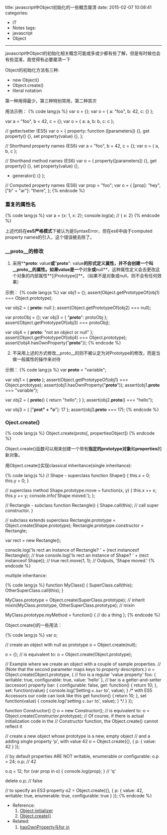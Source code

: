 title: javascript中Object初始化的一些概念厘清
date: 2015-02-07 10:08:41
categories:
- IT
- Notes
tags:
- javascript
- Object
---
javascript中Object的初始化相关概念可能或多或少都有些了解，但是有时候也会有些混淆，我觉得有必要厘清一下

Object的初始化方法有三种:
- new Object()
- Object.create()
- literal notation

第一种用得最少，第三种特别常用，第二种其次

用法示例：
{% code lang:js %}
var o = {};
var o = { a: "foo", b: 42, c: {} };

var a = "foo", b = 42, c = {};
var o = { a: a, b: b, c: c };

// getter/setter (ES5)
var o = {
  property: function ([parameters]) {},
  get property() {},
  set property(value) {},
};

// Shorthand property names (ES6)
var a = "foo", b = 42, c = {};
var o = { a, b, c };

// Shorthand method names (ES6)
var o = {
  property([parameters]) {},
  get property() {},
  set property(value) {},
  * generator() {}
};

// Computed property names (ES6)
var prop = "foo";
var o = {
  [prop]: "hey",
  ["b" + "ar"]: "there",
};
{% endcode %}

### 重复的属性名

{% code lang:js %}
var a = {x: 1, x: 2};
console.log(a); // { x: 2}
{% endcode %}

上述代码在**es5严格模式**下被认为是SyntaxError，但在es6中由于computed property names的引入，这个错误被去除了。

### __proto__的修改

1. 采用**__proto__: value**或**"__proto__": value**的形式定义属性，并不会创建一个叫__proto__的属性。如果value是一个**对象**或**null**，这种属性定义会去更改这个对象的内部属性**[[Prototype]]**。（如果不是对象或null，则不会有任何效果）

示例：
{% code lang:js %}
var obj1 = {};
assert(Object.getPrototypeOf(obj1) === Object.prototype);

var obj2 = { __proto__: null };
assert(Object.getPrototypeOf(obj2) === null);

var protoObj = {};
var obj3 = { "__proto__": protoObj };
assert(Object.getPrototypeOf(obj3) === protoObj);

var obj4 = { __proto__: "not an object or null" };
assert(Object.getPrototypeOf(obj4) === Object.prototype);
assert(!obj4.hasOwnProperty("__proto__"));
{% endcode %}

2. 不采用上述的方式修改__proto__的则不被认定为对Prototype的修改，而是当做一般属性的操作来对待

示例：
{% code lang:js %}
var __proto__ = "variable";

var obj1 = { __proto__ };
assert(Object.getPrototypeOf(obj1) === Object.prototype);
assert(obj1.hasOwnProperty("__proto__"));
assert(obj1.__proto__ === "variable");

var obj2 = { __proto__() { return "hello"; } };
assert(obj2.__proto__() === "hello");

var obj3 = { ["__prot" + "o__"]: 17 };
assert(obj3.__proto__ === 17);
{% endcode %}

### Oject.create()

{% code lang:js %}
Object.create(proto[, propertiesObject])
{% endcode %}

Object.create()函数可以用来创建一个带有**指定的prototype对象**和**properties**的新对象。

用Object.create()实现classical inheritance(single inheritance):

{% code lang:js %}
// Shape - superclass
function Shape() {
  this.x = 0;
  this.y = 0;
}

// superclass method
Shape.prototype.move = function(x, y) {
  this.x += x;
  this.y += y;
  console.info('Shape moved.');
};

// Rectangle - subclass
function Rectangle() {
  Shape.call(this); // call super constructor.
}

// subclass extends superclass
Rectangle.prototype = Object.create(Shape.prototype);
Rectangle.prototype.constructor = Rectangle;

var rect = new Rectangle();

console.log('Is rect an instance of Rectangle? ' + (rect instanceof Rectangle)); // true
console.log('Is rect an instance of Shape? ' + (rect instanceof Shape)); // true
rect.move(1, 1); // Outputs, 'Shape moved.'
{% endcode %}

multiple inheritance:

{% code lang:js %}
function MyClass() {
  SuperClass.call(this);
  OtherSuperClass.call(this);
}

MyClass.prototype = Object.create(SuperClass.prototype); // inherit
mixin(MyClass.prototype, OtherSuperClass.prototype); // mixin

MyClass.prototype.myMethod = function() {
  // do a thing
};
{% endcode %}

Object.create()的一些用法：

{% code lang:js %}
var o;

// create an object with null as prototype
o = Object.create(null);


o = {};
// is equivalent to:
o = Object.create(Object.prototype);


// Example where we create an object with a couple of sample properties.
// (Note that the second parameter maps keys to *property descriptors*.)
o = Object.create(Object.prototype, {
  // foo is a regular 'value property'
  foo: { writable: true, configurable: true, value: 'hello' },
  // bar is a getter-and-setter (accessor) property
  bar: {
    configurable: false,
    get: function() { return 10; },
    set: function(value) { console.log('Setting `o.bar` to', value); }
/* with ES5 Accessors our code can look like this
    get function() { return 10; },
    set function(value) { console.log('setting `o.bar` to', value); } */
  }
});


function Constructor() {}
o = new Constructor();
// is equivalent to:
o = Object.create(Constructor.prototype);
// Of course, if there is actual initialization code in the
// Constructor function, the Object.create() cannot reflect it


// create a new object whose prototype is a new, empty object
// and a adding single property 'p', with value 42
o = Object.create({}, { p: { value: 42 } });

// by default properties ARE NOT writable, enumerable or configurable:
o.p = 24;
o.p;
// 42

o.q = 12;
for (var prop in o) {
  console.log(prop);
}
// 'q'

delete o.p;
// false

// to specify an ES3 property
o2 = Object.create({}, {
  p: {
    value: 42,
    writable: true,
    enumerable: true,
    configurable: true
  }
});
{% endcode %}

- Reference:
  1. [Object initializer](https://developer.mozilla.org/en-US/docs/Web/JavaScript/Reference/Operators/Object_initializer)
  2. [Object.create()](https://developer.mozilla.org/en-US/docs/Web/JavaScript/Reference/Global_Objects/Object/create)
- Related:
  1. [hasOwnProperty与for in](/blog/2014/11/06/js-hasownproperty-and-forin/)
